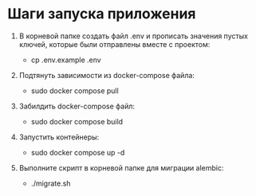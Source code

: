 # Шаги запуска приложения
1) В корневой папке создать файл .env и прописать значения пустых ключей, которые были отправлены вместе с проектом:

    - cp .env.example .env
    
2) Подтянуть зависимости из docker-compose файла: 

    - sudo docker compose pull

3) Забилдить docker-compose файл:

    - sudo docker compose build

4) Запустить контейнеры:

    - sudo docker compose up -d

5) Выполните скрипт в корневой папке для миграции alembic:

    - ./migrate.sh